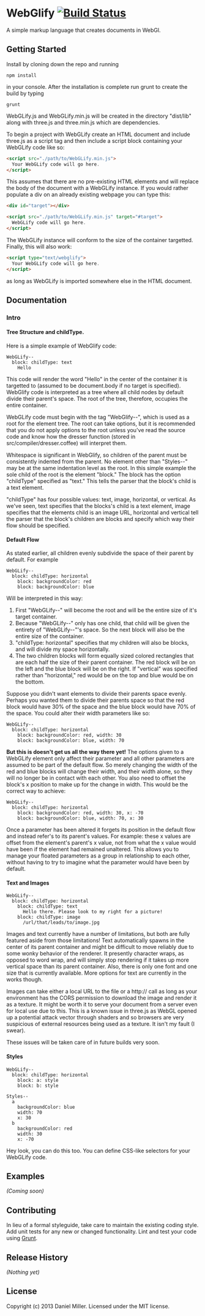 # WebGlify [![Build Status](https://secure.travis-ci.org/DnMllr/webglify.png?branch=master)](http://travis-ci.org/DnMllr/webglify)

A simple markup language that creates documents in WebGl.

## Getting Started
Install by cloning down the repo and running

    npm install

in your console. After the installation is complete run grunt to create the build by typing

    grunt

WebGLify.js and WebGLify.min.js will be created in the directory "dist/lib" along with three.js and three.min.js which are dependencies.

To begin a project with WebGLify create an HTML document and include three.js as a script tag and then include a script block containing your WebGLify code like so:

```html
<script src="./path/to/WebGLify.min.js">
  Your WebGLify code will go here.
</script>
```

This assumes that there are no pre-existing HTML elements and will replace the body of the document with a WebGLify instance. If you would rather populate a div on an already existing webpage you can type this:

```html
<div id="target"></div>

<script src="./path/to/WebGLify.min.js" target="#target">
  WebGLify code will go here.
</script>
```

The WebGLify instance will conform to the size of the container targetted. Finally, this will also work:

```html
<script type="text/webglify">
  Your WebGLify code will go here.
</script>
```

as long as WebGLify is imported somewhere else in the HTML document.


## Documentation

### Intro
#### Tree Structure and childType.
Here is a simple example of WebGlify code:

```
WebGLify--
  block: childType: text
    Hello
```

This code will render the word "Hello" in the center of the container it is targetted to (assumed to be document.body if no target is specified). WebGlify code is interpreted as a tree where all child nodes by default divide their parent's space. The root of the tree, therefore, occupies the entire container. 

WebGLify code must begin with the tag "WebGlify--", which is used as a root for the element tree. The root can take options, but it is recommended that you do not apply options to the root unless you've read the source code and know how the dresser function (stored in src/compiler/dresser.coffee) will interpret them. 

Whitespace is significant in WebGlify, so children of the parent must be consistently indented from the parent. No element other than "Styles--" may be at the same indentation level as the root. In this simple example the sole child of the root is the element "block." The block has the option "childType" specified as "text." This tells the parser that the block's child is a text element.

"childType" has four possible values: text, image, horizontal, or vertical. As we've seen, text specifies that the blocks's child is a text element, image specifies that the elements child is an image URL, horizontal and vertical tell the parser that the block's children are blocks and specify which way their flow should be specified.

#### Default Flow
As stated earlier, all children evenly subdivide the space of their parent by default. For example

```
WebGLify--
  block: childType: horizontal
    block: backgroundColor: red
    block: backgroundColor: blue
```

Will be interpreted in this way: 

1. First "WebGLify--" will become the root and will be the entire size of it's target container.
2. Because "WebGLify--" only has one child, that child will be given the entirety of "WebGLify--"'s space. So the next block will also be the entire size of the container.
3. "childType: horizontal" specifies that my children will also be blocks, and will divide my space horizontally.
4. The two children blocks will form equally sized colored rectangles that are each half the size of their parent container. The red block will be on the left and the blue block will be on the right. If "vertical" was specified rather than "horizontal," red would be on the top and blue would be on the bottom.

Suppose you didn't want elements to divide their parents space evenly. Perhaps you wanted them to divide their parents space so that the red block would have 30% of the space and the blue block would have 70% of the space. You could alter their width parameters like so:

```
WebGLify--
  block: childType: horizontal
    block: backgroundColor: red, width: 30
    block: backgroundColor: blue, width: 70
```

 **But this is doesn't get us all the way there yet!** The options given to a WebGLify element only affect their parameter and all other parameters are assumed to be part of the default flow. So merely changing the width of the red and blue blocks will change their width, and their width alone, so they will no longer be in contact with each other. You also need to offset the block's x position to make up for the change in width. This would be the correct way to achieve:

```
WebGLify--
  block: childType: horizontal
    block: backgroundColor: red, width: 30, x: -70
    block: backgroundColor: blue, width: 70, x: 30
```

Once a parameter has been altered it forgets its position in the default flow and instead refer's to its parent's values. For example: these x values are offset from the element's parent's x value, not from what the x value would have been if the element had remained unaltered. This allows you to manage your floated parameters as a group in relationship to each other, without having to try to imagine what the parameter would have been by default.

#### Text and Images

```
WebGLify--
  block: childType: horizontal
    block: childType: text
      Hello there. Please look to my right for a picture!
    block: childType: image
      /url/that/leads/to/image.jpg
```

Images and text currently have a number of limitations, but both are fully featured aside from those limitations! Text automatically spawns in the center of its parent container and might be difficult to move reliably due to some wonky behavior of the renderer. It presently character wraps, as opposed to word wrap, and will simply stop rendering if it takes up more vertical space than its parent container. Also, there is only one font and one size that is currently available. More options for text are currently in the works though.

Images can take either a local URL to the file or a http:// call as long as your environment has the CORS permission to download the image and render it as a texture. It might be worth it to serve your document from a server even for local use due to this. This is a known issue in three.js as WebGL opened up a potential attack vector through shaders and so browsers are very suspicious of external resources being used as a texture. It isn't my fault (I swear).

These issues will be taken care of in future builds very soon. 


#### Styles

```
WebGLify--
  block: childType: horizontal
    block: a: style
    block: b: style

Styles--
  a
    backgroundColor: blue
    width: 70
    x: 30
  b
    backgroundColor: red
    width: 30
    x: -70
```

Hey look, you can do this too. You can define CSS-like selectors for your WebGLify code.

## Examples
_(Coming soon)_

## Contributing
In lieu of a formal styleguide, take care to maintain the existing coding style. Add unit tests for any new or changed functionality. Lint and test your code using [Grunt](http://gruntjs.com/).

## Release History
_(Nothing yet)_

## License
Copyright (c) 2013 Daniel Miller. Licensed under the MIT license.
